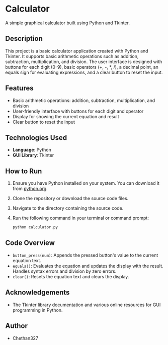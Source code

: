 # Calculator

A simple graphical calculator built using Python and Tkinter.

## Description

This project is a basic calculator application created with Python and Tkinter. It supports basic arithmetic operations such as addition, subtraction, multiplication, and division. The user interface is designed with buttons for each digit (0-9), basic operators (+, -, *, /), a decimal point, an equals sign for evaluating expressions, and a clear button to reset the input.

## Features

- Basic arithmetic operations: addition, subtraction, multiplication, and division
- User-friendly interface with buttons for each digit and operator
- Display for showing the current equation and result
- Clear button to reset the input

## Technologies Used

- **Language**: Python
- **GUI Library**: Tkinter

## How to Run

1. Ensure you have Python installed on your system. You can download it from [python.org](https://www.python.org/).

2. Clone the repository or download the source code files.

3. Navigate to the directory containing the source code.

4. Run the following command in your terminal or command prompt:

    ```bash
    python calculator.py
    ```

## Code Overview

- `button_press(num)`: Appends the pressed button's value to the current equation text.
- `equals()`: Evaluates the equation and updates the display with the result. Handles syntax errors and division by zero errors.
- `clear()`: Resets the equation text and clears the display.



## Acknowledgements

- The Tkinter library documentation and various online resources for GUI programming in Python.

## Author

- Chethan327

